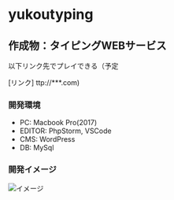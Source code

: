 # yukoutyping

## 作成物：タイピングWEBサービス

以下リンク先でプレイできる（予定

[リンク] ttp://***.com)

### 開発環境
- PC: Macbook Pro(2017)
- EDITOR: PhpStorm, VSCode
- CMS: WordPress
- DB: MySql

### 開発イメージ
![イメージ](https://github.com/yukouyoshi/yukoutyping/edit/master/screenshot.png)

